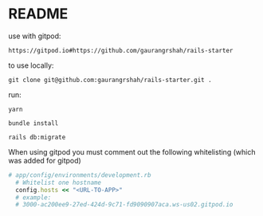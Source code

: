 # README

use with gitpod:
```
https://gitpod.io#https://github.com/gaurangrshah/rails-starter
```

to use locally: 
```
git clone git@github.com:gaurangrshah/rails-starter.git .
```

run:
```shell
yarn
```

```shell
bundle install
```

```shell
rails db:migrate
```

When using gitpod you must comment out the following whitelisting (which was added for gitpod)
```ruby
# app/config/environments/development.rb
  # Whitelist one hostname
  config.hosts << "<URL-TO-APP>"
  # example: 
  # 3000-ac200ee9-27ed-424d-9c71-fd9090907aca.ws-us02.gitpod.io
```


